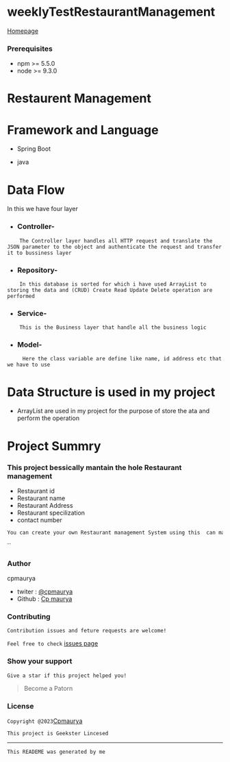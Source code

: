 # weeklyTestRestaurantManagement
[Homepage]()
### Prerequisites
* npm >= 5.5.0
* node >= 9.3.0

# Restaurent Management

# Framework and Language
* Spring Boot

* java

# Data Flow

In this we have four layer

* ### Controller- 
```
    The Controller layer handles all HTTP request and translate the JSON parameter to the object and authenticate the request and transfer it to bussiness layer
 ```   

* ### Repository-
```
    In this database is sorted for which i have used ArrayList to storing the data and (CRUD) Create Read Update Delete operation are performed
```
* ### Service-
```
    This is the Business layer that handle all the business logic
```
* ### Model-
```
     Here the class variable are define like name, id address etc that we have to use 
```
# Data Structure is used in my project

* ArrayList are used in my project for the purpose of store the ata and perform the operation 


# Project Summry

### This project bessically mantain the hole Restaurant management 

* Restaurant id
* Restaurant name
* Restaurant Address
* Restaurant specilization
* contact number 

```bash
You can create your own Restaurant management System using this  can maintain add find delete upadet all these four operation 
```

``
### Author
cpmaurya
* twiter : [@cpmaurya]()
* Github : [Cp maurya]()

### Contributing
`Contribution issues and feture requests are welcome!`

`Feel free to check` [issues page]()

### Show your support
`Give a star if this project helped you!`

> Become a Patorn
### License

`Copyright @2023`[Cpmaurya]()

`This project is Geekster Lincesed`


---

`This READEME was generated by me`
